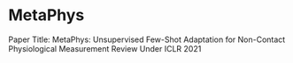 # MetaPhys
Paper Title: MetaPhys: Unsupervised Few-Shot Adaptation for Non-Contact Physiological Measurement Review Under ICLR 2021
